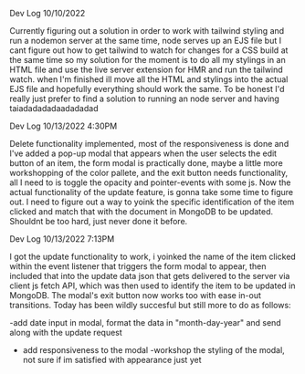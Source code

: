 
Dev Log 10/10/2022

Currently figuring out a solution in order to work with tailwind styling and run a nodemon server at the same time, node serves up an EJS file but I cant figure out how to get tailwind to watch for changes for a CSS build at the same time so my solution for the moment is to do all my stylings in an HTML file and use the live server extension for HMR and run the tailwind watch. when I'm finished ill move all the HTML and stylings into the actual EJS file and hopefully everything should work the same. To be honest I'd really just prefer to find a solution to running an node server and having taiadadadadaadadadad





Dev Log 10/13/2022 4:30PM


Delete functionality implemented, most of the responsiveness is done and I've added a pop-up modal that appears when the user selects the edit button of an item, the form modal is practically done, maybe a little more workshopping of the color pallete, and the exit button needs functionality, all I need to is toggle the opacity and pointer-events with some js. Now the actual functionality of the update feature, is gonna take some time to figure out. I need to figure out a way to yoink the specific identification of the item clicked and match that with the document in MongoDB to be updated. Shouldnt be too hard, just never done it before.



Dev Log 10/13/2022 7:13PM


I got the update functionality to work, i yoinked the name of the item clicked within the event listener that triggers the form modal to appear, then included that into the update data json that gets delivered to the server via client js fetch API, which was then used to identify the item to be updated in MongoDB. The modal's exit button now works too with ease in-out transitions. Today has been  wildly succesful but still more to do as follows:

-add date input in modal, format the data in "month-day-year" and send along with the update request
- add responsiveness to the modal
-workshop the styling of the modal, not sure if im satisfied with appearance just yet
